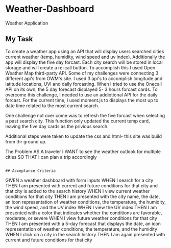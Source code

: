 # Weather-Dashboard
Weather Application

## My Task

To create a weather app using an API that will display users searched cities current weather (temp, humidity, wind speed and uv index). Additionally the app will display the five day forcast. Each city search will be stored in local storage and will create a re-call button. 
To accomplish this I used Open Weather Map third-party API. Some of my challenges were connecting 3 different api's from OWM's site. I used 3 api's to accomplish longitude and latitude locations, UVI and daily forcasting. When I tried to use the Onecall API on its own, the 5 day forecast displayed 5- 3 hours forcast cards. To overcome this challenge, I needed to use an addiotional API for the daily forcast. For the current time, I used moment.js to displays the most up to date time related to the most current search. 

One challenge not over come was to refresh the five forcast when selecting a past search city. This function only updated the current temp card, leaving the five day cards as the privious search.

Additional steps were taken to update the css and html- this site was build from thr ground up. 


The Problem
AS A traveler
I WANT to see the weather outlook for multiple cities
SO THAT I can plan a trip accordingly
```

## Acceptance Criteria

```
GIVEN a weather dashboard with form inputs
WHEN I search for a city
THEN I am presented with current and future conditions for that city and that city is added to the search history
WHEN I view current weather conditions for that city
THEN I am presented with the city name, the date, an icon representation of weather conditions, the temperature, the humidity, the wind speed, and the UV index
WHEN I view the UV index
THEN I am presented with a color that indicates whether the conditions are favorable, moderate, or severe
WHEN I view future weather conditions for that city
THEN I am presented with a 5-day forecast that displays the date, an icon representation of weather conditions, the temperature, and the humidity
WHEN I click on a city in the search history
THEN I am again presented with current and future conditions for that city
```